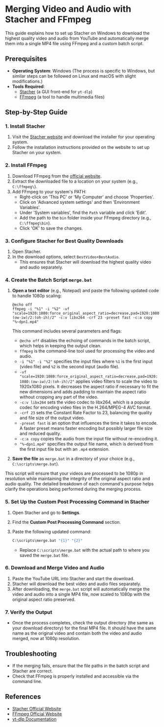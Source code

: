 # Merging Video and Audio with Stacher and FFmpeg

This guide explains how to set up Stacher on Windows to download the highest quality video and audio from YouTube and automatically merge them into a single MP4 file using FFmpeg and a custom batch script.

## Prerequisites

- **Operating System**: Windows (The process is specific to Windows, but similar steps can be followed on Linux and macOS with slight modifications.)
- **Tools Required**:
  - [Stacher](https://stacher.io/) (a GUI front-end for `yt-dlp`)
  - [FFmpeg](https://ffmpeg.org/) (a tool to handle multimedia files)

## Step-by-Step Guide

### 1. Install Stacher

1. Visit the [Stacher website](https://stacher.io/) and download the installer for your operating system.
2. Follow the installation instructions provided on the website to set up Stacher on your system.

### 2. Install FFmpeg

1. Download FFmpeg from the [official website](https://ffmpeg.org/download.html).
2. Extract the downloaded file to a location on your system (e.g., `C:\ffmpeg\`).
3. Add FFmpeg to your system's PATH:
   - Right-click on 'This PC' or 'My Computer' and choose 'Properties'.
   - Click on 'Advanced system settings' and then 'Environment Variables'.
   - Under 'System variables', find the `Path` variable and click 'Edit'.
   - Add the path to the `bin` folder inside your FFmpeg directory (e.g., `C:\ffmpeg\bin`).
   - Click 'OK' to save the changes.

### 3. Configure Stacher for Best Quality Downloads

1. Open Stacher.
2. In the download options, select `BestVideo+BestAudio`.
   - This ensures that Stacher will download the highest quality video and audio separately.

### 4. Create the Batch Script `merge.bat`

1. **Open a text editor** (e.g., Notepad) and paste the following updated code to handle 1080p scaling:
   
   ```batch
   @echo off
   ffmpeg -i "%1" -i "%2" -vf "scale=1920:1080:force_original_aspect_ratio=decrease,pad=1920:1080:(ow-iw)/2:(oh-ih)/2" -c:v libx264 -crf 23 -preset fast -c:a copy "%~dpn1.mp4"
   ```

   This command includes several parameters and flags:
   - `@echo off` disables the echoing of commands in the batch script, which helps in keeping the output clean.
   - `ffmpeg` is the command-line tool used for processing the video and audio.
   - `-i "%1" -i "%2"` specifies the input files where `%1` is the first input (video file) and `%2` is the second input (audio file).
   - `-vf "scale=1920:1080:force_original_aspect_ratio=decrease,pad=1920:1080:(ow-iw)/2:(oh-ih)/2"` applies video filters to scale the video to 1920x1080 pixels. It decreases the aspect ratio if necessary to fit the new dimensions and adds padding to maintain the aspect ratio without cropping any part of the video.
   - `-c:v libx264` sets the video codec to libx264, which is a popular codec for encoding video files in the H.264/MPEG-4 AVC format.
   - `-crf 23` sets the Constant Rate Factor to 23, balancing the quality and file size of the output video.
   - `-preset fast` is an option that influences the time it takes to encode. A faster preset means faster encoding but possibly larger file size and reduced quality.
   - `-c:a copy` copies the audio from the input file without re-encoding it.
   - `"%~dpn1.mp4"` specifies the output file name, which is derived from the first input file but with an `.mp4` extension.

2. **Save the file** as `merge.bat` in a directory of your choice (e.g., `C:\scripts\merge.bat`). 

This script will ensure that your videos are processed to be 1080p in resolution while maintaining the integrity of the original aspect ratio and audio quality. The detailed breakdown of each command's purpose helps clarify the operations being performed during the merging process.

### 5. Set Up the Custom Post Processing Command in Stacher

1. Open Stacher and go to **Settings**.
2. Find the **Custom Post Processing Command** section.
3. Paste the following updated command:

   ```bash
   C:\scripts\merge.bat "{1}" "{2}"
   ```

   - Replace `C:\scripts\merge.bat` with the actual path to where you saved the `merge.bat` file.

### 6. Download and Merge Video and Audio

1. Paste the YouTube URL into Stacher and start the download.
2. Stacher will download the best video and audio files separately.
3. After downloading, the `merge.bat` script will automatically merge the video and audio into a single MP4 file, now scaled to 1080p with the original aspect ratio preserved.

### 7. Verify the Output

- Once the process completes, check the output directory (the same as your download directory) for the final MP4 file. It should have the same name as the original video and contain both the video and audio merged, now at 1080p resolution.

## Troubleshooting

- If the merging fails, ensure that the file paths in the batch script and Stacher are correct.
- Check that FFmpeg is properly installed and accessible via the command line.

## References

- [Stacher Official Website](https://stacher.io/)
- [FFmpeg Official Website](https://ffmpeg.org/)
- [yt-dlp Documentation](https://github.com/yt-dlp/yt-dlp)

